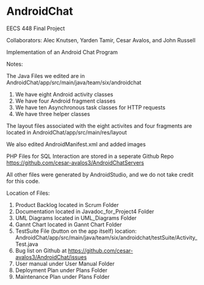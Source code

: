 # AndroidChat
EECS 448 Final Project

Collaborators: Alec Knutsen, Yarden Tamir, Cesar Avalos, and John Russell

Implementation of an Android Chat Program

Notes:

The Java Files we edited are in AndroidChat/app/src/main/java/team/six/androidchat
  1. We have eight Android activity classes
  2. We have four Android fragment classes
  3. We have ten Asynchronous task classes for HTTP requests
  4. We have three helper classes
  
  
The layout files associated with the eight activites and four fragments are located in AndroidChat/app/src/main/res/layout

We also edited AndroidManifest.xml and added images

PHP Files for SQL Interaction are stored in a seperate Github Repo https://github.com/cesar-avalos3/AndroidChatServers

All other files were generated by AndroidStudio, and we do not take credit for this code. 


Location of Files:

1. Product Backlog located in Scrum Folder
2. Documentation located in Javadoc_for_Project4 Folder
3. UML Diagrams located in UML_Diagrams Folder
4. Gannt Chart located in Gannt Chart Folder 
5. TestSuite File (button on the app itself) location: AndroidChat/app/src/main/java/team/six/androidchat/testSuite/Activity_Test.java
6. Bug list on Github at https://github.com/cesar-avalos3/AndroidChat/issues
7. User manual under User Manual Folder
8. Deployment Plan under Plans Folder
9. Maintenance Plan under Plans Folder


 

